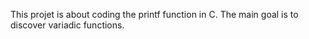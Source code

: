 This projet is about coding the printf function in C.
The main goal is to discover variadic functions.
